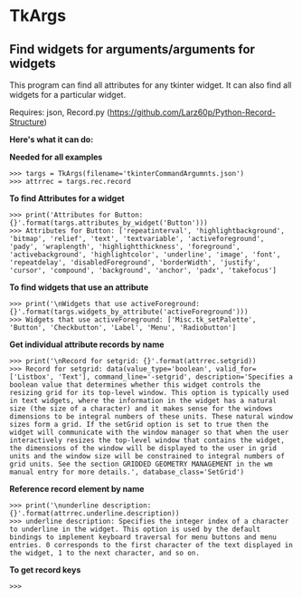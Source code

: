 # TkArgs
## Find widgets for arguments/arguments for widgets

This program can find all attributes for any tkinter widget.
It can also find all widgets for a particular widget.

Requires: json, Record.py (https://github.com/Larz60p/Python-Record-Structure)

**Here's what it can do:**

**Needed for all examples**
```
>>> targs = TkArgs(filename='tkinterCommandArgumnts.json')
>>> attrrec = targs.rec.record
```

**To find Attributes for a widget**
```
>>> print('Attributes for Button: {}'.format(targs.attributes_by_widget('Button')))
>>> Attributes for Button: ['repeatinterval', 'highlightbackground', 'bitmap', 'relief', 'text', 'textvariable', 'activeforeground', 'pady', 'wraplength', 'highlightthickness', 'foreground', 'activebackground', 'highlightcolor', 'underline', 'image', 'font', 'repeatdelay', 'disabledForeground', 'borderWidth', 'justify', 'cursor', 'compound', 'background', 'anchor', 'padx', 'takefocus']
```

**To find widgets that use an attribute**
```
>>> print('\nWidgets that use activeForeground: {}'.format(targs.widgets_by_attribute('activeForeground')))
>>> Widgets that use activeForeground: ['Misc.tk_setPalette', 'Button', 'Checkbutton', 'Label', 'Menu', 'Radiobutton']
```

**Get individual attribute records by name**
```
>>> print('\nRecord for setgrid: {}'.format(attrrec.setgrid))
>>> Record for setgrid: data(value_type='boolean', valid_for=['Listbox', 'Text'], command_line='-setgrid', description='Specifies a boolean value that determines whether this widget controls the resizing grid for its top-level window. This option is typically used in text widgets, where the information in the widget has a natural size (the size of a character) and it makes sense for the windows dimensions to be integral numbers of these units. These natural window sizes form a grid. If the setGrid option is set to true then the widget will communicate with the window manager so that when the user interactively resizes the top-level window that contains the widget, the dimensions of the window will be displayed to the user in grid units and the window size will be constrained to integral numbers of grid units. See the section GRIDDED GEOMETRY MANAGEMENT in the wm manual entry for more details.', database_class='SetGrid')
```

**Reference record element by name**
```
>>> print('\nunderline description: {}'.format(attrrec.underline.description))
>>> underline description: Specifies the integer index of a character to underline in the widget. This option is used by the default bindings to implement keyboard traversal for menu buttons and menu entries. 0 corresponds to the first character of the text displayed in the widget, 1 to the next character, and so on.
```

**To get record keys**
```
>>> 
```


